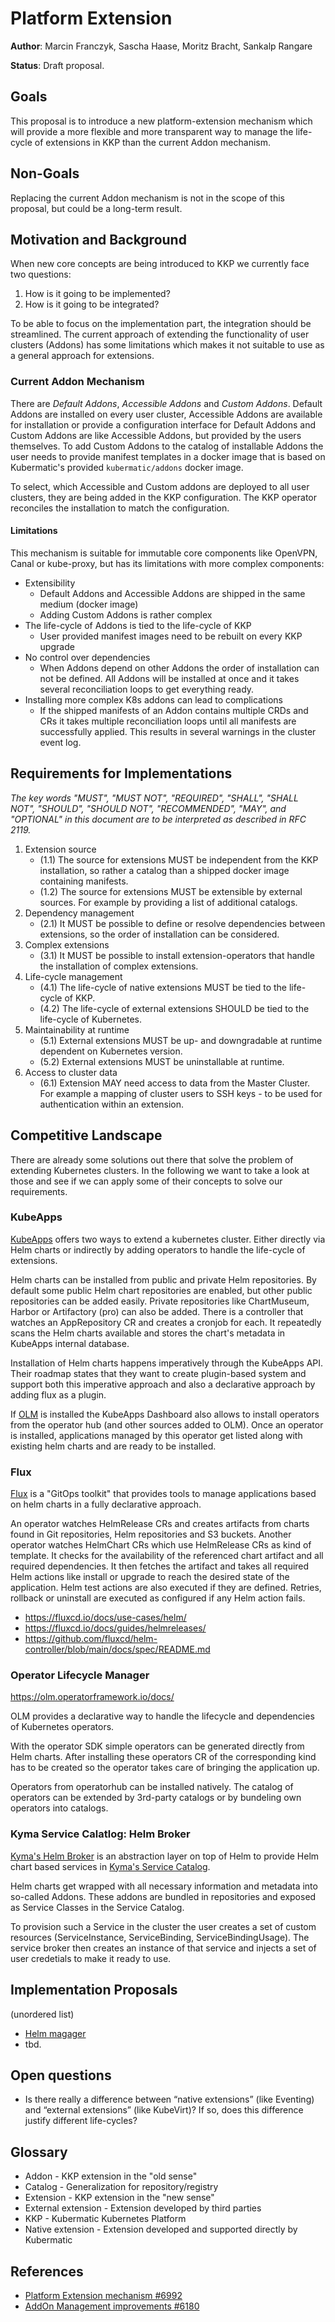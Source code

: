 # Platform Extension

**Author**: Marcin Franczyk, Sascha Haase, Moritz Bracht, Sankalp Rangare

**Status**: Draft proposal.

## Goals

This proposal is to introduce a new platform-extension mechanism which will
provide a more flexible and more transparent way to manage the life-cycle of
extensions in KKP than the current Addon mechanism.

## Non-Goals

Replacing the current Addon mechanism is not in the scope of this proposal, but
could be a long-term result.

## Motivation and Background

When new core concepts are being introduced to KKP we currently face two
questions:

1. How is it going to be implemented?
2. How is it going to be integrated?

To be able to focus on the implementation part, the integration should be
streamlined. The current approach of extending the functionality of user
clusters (Addons) has some limitations which makes it not suitable to use as a
general approach for extensions.

### Current Addon Mechanism

There are *Default Addons*, *Accessible Addons* and *Custom Addons*. Default
Addons are installed on every user cluster, Accessible Addons are available for
installation or provide a configuration interface for Default Addons and Custom
Addons are like Accessible Addons, but provided by the users themselves.  To
add Custom Addons to the catalog of installable Addons the user needs to
provide manifest templates in a docker image that is based on Kubermatic's
provided `kubermatic/addons` docker image.

To select, which Accessible and Custom addons are deployed to all user
clusters, they are being added in the KKP configuration. The KKP operator
reconciles the installation to match the configuration.

#### Limitations

This mechanism is suitable for immutable core components like OpenVPN, Canal or
kube-proxy, but has its limitations with more complex components:

* Extensibility
  * Default Addons and Accessible Addons are shipped in the same medium (docker
    image)
  * Adding Custom Addons is rather complex
* The life-cycle of Addons is tied to the life-cycle of KKP
  * User provided manifest images need to be rebuilt on every KKP upgrade
* No control over dependencies
  * When Addons depend on other Addons the order of installation can not be
    defined. All Addons will be installed at once and it takes several
    reconciliation loops to get everything ready.
* Installing more complex K8s addons can lead to complications
  * If the shipped manifests of an Addon contains multiple CRDs and CRs it
    takes multiple reconciliation loops until all manifests are successfully
    applied. This results in several warnings in the cluster event log.

## Requirements for Implementations

*The key words "MUST", "MUST NOT", "REQUIRED", "SHALL", "SHALL NOT", "SHOULD",
"SHOULD NOT", "RECOMMENDED",  "MAY", and "OPTIONAL" in this document are to be
interpreted as described in RFC 2119.*

1. Extension source
	* (1.1) The source for extensions MUST be independent from the KKP
	  installation, so rather a catalog than a shipped docker image containing
	  manifests.
	* (1.2) The source for extensions MUST be extensible by external sources.
	  For example by providing a list of additional catalogs.
2. Dependency management
	* (2.1) It MUST be possible to define or resolve dependencies between
	  extensions, so the order of installation can be considered.
3. Complex extensions
	* (3.1) It MUST be possible to install extension-operators that handle the
	  installation of complex extensions.
4. Life-cycle management
	* (4.1) The life-cycle of native extensions MUST be tied to the life-cycle
	  of KKP.
	* (4.2) The life-cycle of external extensions SHOULD be tied to the
	  life-cycle of Kubernetes.
5. Maintainability at runtime
	* (5.1) External extensions MUST be up- and downgradable at runtime
	  dependent on Kubernetes version.
	* (5.2) External extensions MUST be uninstallable at runtime.
6. Access to cluster data
	* (6.1) Extension MAY need access to data from the Master Cluster. For
	  example a mapping of cluster users to SSH keys - to be used for
	  authentication within an extension.

## Competitive Landscape

There are already some solutions out there that solve the problem of extending
Kubernetes clusters. In the following we want to take a look at those and see
if we can apply some of their concepts to solve our requirements.

### KubeApps

[KubeApps](https://kubeapps.com/docs/) offers two ways to extend a kubernetes
cluster. Either directly via Helm charts or indirectly by adding operators to
handle the life-cycle of extensions.

Helm charts can be installed from public and private Helm repositories. By
default some public Helm chart repositories are enabled, but other public
repositories can be added easily. Private repositories like ChartMuseum, Harbor
or Artifactory (pro) can also be added. There is a controller that watches an
AppRepository CR and creates a cronjob for each. It repeatedly scans the Helm
charts available and stores the chart's metadata in KubeApps internal database.

Installation of Helm charts happens imperatively through the KubeApps API.
Their roadmap states that they want to create plugin-based system and support
both this imperative approach and also a declarative approach by adding flux as
a plugin.

If [OLM](https://olm.operatorframework.io) is installed the KubeApps Dashboard
also allows to install operators from the operator hub (and other sources added
to OLM). Once an operator is installed, applications managed by this operator
get listed along with existing helm charts and are ready to be installed.

### Flux

[Flux](https://fluxcd.io) is a "GitOps toolkit" that provides tools to manage
applications based on helm charts in a fully declarative approach.

An operator watches HelmRelease CRs and creates artifacts from charts found in
Git repositories, Helm repositories and S3 buckets. Another operator watches
HelmChart CRs which use HelmRelease CRs as kind of template. It checks for the
availability of the referenced chart artifact and all required dependencies.
It then fetches the artifact and takes all required Helm actions like install
or upgrade to reach the desired state of the application. Helm test actions are
also executed if they are defined. Retries, rollback or uninstall are executed
as configured if any Helm action fails.

* https://fluxcd.io/docs/use-cases/helm/
* https://fluxcd.io/docs/guides/helmreleases/
* https://github.com/fluxcd/helm-controller/blob/main/docs/spec/README.md

### Operator Lifecycle Manager

https://olm.operatorframework.io/docs/

OLM provides a declarative way to handle the lifecycle and dependencies of
Kubernetes operators.

With the operator SDK simple operators can be generated directly from Helm
charts.  After installing these operators CR of the corresponding kind has to
be created so the operator takes care of bringing the application up.

Operators from operatorhub can be installed natively. The catalog of operators
can be extended by 3rd-party catalogs or by bundeling own operators into
catalogs.

### Kyma Service Calatlog: Helm Broker

[Kyma's Helm Broker](https://kyma-project.io/docs/components/helm-broker/) is
an abstraction layer on top of Helm to provide Helm chart based services in
[Kyma's Service
Catalog](https://kyma-project.io/docs/components/service-catalog/).

Helm charts get wrapped with all necessary information and metadata into
so-called Addons. These addons are bundled in repositories and exposed as
Service Classes in the Service Catalog.

To provision such a Service in the cluster the user creates a set of custom
resources (ServiceInstance, ServiceBinding, ServiceBindingUsage). The service
broker then creates an instance of that service and injects a set of user
credetials to make it ready to use.

## Implementation Proposals

(unordered list)

* [Helm magager](./platform-extension-implementation-helm-manager.md)
* tbd.

## Open questions

* Is there really a difference between “native extensions” (like Eventing) and
  “external extensions” (like KubeVirt)? If so, does this difference justify
  different life-cycles?

## Glossary

* Addon - KKP extension in the "old sense"
* Catalog - Generalization for repository/registry
* Extension - KKP extension in the "new sense"
* External extension - Extension developed by third parties
* KKP - Kubermatic Kubernetes Platform
* Native extension - Extension developed and supported directly by Kubermatic

## References

* [Platform Extension mechanism #6992](https://app.zenhub.com/workspaces/development-input--estimation-5fa947bf2732730014ef98c1/issues/kubermatic/kubermatic/6992) 
* [AddOn Management improvements #6180](https://app.zenhub.com/workspaces/development-input--estimation-5fa947bf2732730014ef98c1/issues/kubermatic/kubermatic/6180)
